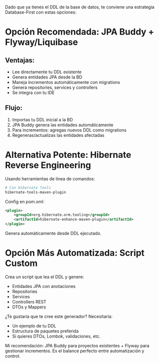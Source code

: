 Dado que ya tienes el DDL de la base de datos, te conviene una estrategia Database-First con estas opciones:

# Opción Recomendada: JPA Buddy + Flyway/Liquibase

## Ventajas:

- Lee directamente tu DDL existente
- Genera entidades JPA desde la BD
- Maneja incrementos automáticamente con migrations
- Genera repositories, services y controllers
- Se integra con tu IDE

## Flujo:

1. Importas tu DDL inicial a la BD
2. JPA Buddy genera las entidades automáticamente
3. Para incrementos: agregas nuevos DDL como migrations
4. Regeneras/actualizas las entidades afectadas

# Alternativa Potente: Hibernate Reverse Engineering

Usando herramientas de línea de comandos:

```bash
# Con Hibernate Tools
hibernate-tools-maven-plugin
```

Config en pom.xml:

```xml
<plugin>
    <groupId>org.hibernate.orm.tooling</groupId>
    <artifactId>hibernate-enhance-maven-plugin</artifactId>
</plugin>
```

Genera automáticamente desde DDL ejecutado.

# Opción Más Automatizada: Script Custom

Crea un script que lea el DDL y genere:

- Entidades JPA con anotaciones
- Repositories
- Services
- Controllers REST
- DTOs y Mappers

¿Te gustaría que te cree este generador?
Necesitaría:

- Un ejemplo de tu DDL
- Estructura de paquetes preferida
- Si quieres DTOs, Lombok, validaciones, etc.

Mi recomendación: JPA Buddy para proyectos existentes + Flyway para gestionar incrementos. Es el balance perfecto entre automatización y control.

